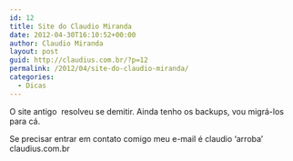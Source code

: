 ```yaml
---
id: 12
title: Site do Claudio Miranda
date: 2012-04-30T16:10:52+00:00
author: Claudio Miranda
layout: post
guid: http://claudius.com.br/?p=12
permalink: /2012/04/site-do-claudio-miranda/
categories:
  - Dicas
---
```

O site antigo  resolveu se demitir. Ainda tenho os backups, vou migrá-los para cá.

Se precisar entrar em contato comigo meu e-mail é claudio &#8216;arroba&#8217; claudius.com.br